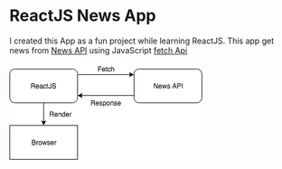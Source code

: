 # ReactJS News App

I created this App as a fun project while learning ReactJS. This app get news from [News API](https://newsapi.org/) using JavaScript [fetch Api](https://developer.mozilla.org/en-US/docs/Web/API/Fetch_API) 


![app](https://github.com/Yasir-dev/react-news-app/blob/master/news_app_diagram.png)

